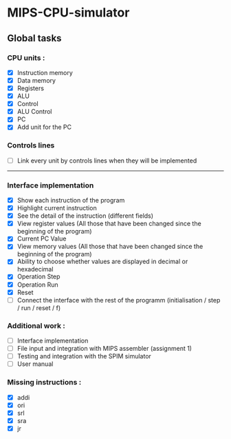 # MIPS-CPU-simulator
## Global tasks
### CPU units :
- [x] Instruction memory
- [x] Data memory
- [x] Registers
- [x] ALU
- [x] Control
- [x] ALU Control
- [x] PC
- [x] Add unit for the PC

### Controls lines

- [ ] Link every unit by controls lines when they will be implemented

---
### Interface implementation

- [x] Show each instruction of the program
- [x] Highlight current instruction
- [x] See the detail of the instruction (different fields)
- [x] View register values (All those that have been changed since the beginning of the program)
- [x] Current PC Value
- [x] View memory values (All those that have been changed since the beginning of the program)
- [x] Ability to choose whether values are displayed in decimal or hexadecimal
- [x] Operation Step
- [x] Operation Run
- [x] Reset
- [ ] Connect the interface with the rest of the programm (initialisation / step / run / reset / f)

### Additional work :

- [ ] Interface implementation
- [ ] File input and integration with MIPS assembler (assignment 1)
- [ ] Testing and integration with the SPIM simulator
- [ ] User manual

### Missing instructions :

- [x] addi
- [x] ori
- [x] srl
- [x] sra
- [x] jr
